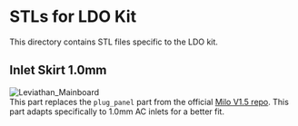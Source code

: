 # STLs for LDO Kit
This directory contains STL files specific to the LDO kit.

## Inlet Skirt 1.0mm
![Leviathan_Mainboard](/IMG/Inlet_Skirt_1.0mm.png)  
This part replaces the `plug_panel` part from the official [Milo V1.5 repo](https://github.com/VoronDesign/Voron-2/tree/Voron2.4/STLs/VORON2.4/Electronics_Compartment/Plug_Panel). This part adapts specifically to 1.0mm AC inlets for a better fit.